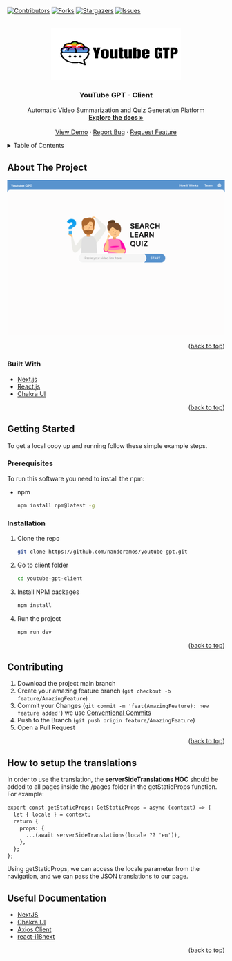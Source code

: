 <a name="readme-top"></a>

[![Contributors][contributors-shield]][contributors-url]
[![Forks][forks-shield]][forks-url]
[![Stargazers][stars-shield]][stars-url]
[![Issues][issues-shield]][issues-url]

<br />
<div align="center">
  <a href="https://github.com/nandoramos/youtube-gpt/tree/main/youtube-gpt-client">
    <img src="images/logo.png" alt="Logo" width="300" height="120">
  </a>

<h3 align="center">YouTube GPT - Client</h3>

  <p align="center">
    Automatic Video Summarization and Quiz Generation Platform
    <br />
    <a href="https://github.com/nandoramos/youtube-gpt/tree/main/youtube-gpt-client/docs"><strong>Explore the docs »</strong></a>
    <br />
    <br />
    <a href="#">View Demo</a>
    ·
    <a href="https://github.com/nandoramos/youtube-gpt/issues">Report Bug</a>
    ·
    <a href="https://github.com/nandoramos/youtube-gpt/issues">Request Feature</a>
  </p>
</div>

<details>
  <summary>Table of Contents</summary>
  <ol>
    <li>
      <a href="#about-the-project">About The Project</a>
      <ul>
        <li><a href="#built-with">Built With</a></li>
      </ul>
    </li>
    <li>
      <a href="#getting-started">Getting Started</a>
      <ul>
        <li><a href="#prerequisites">Prerequisites</a></li>
        <li><a href="#installation">Installation</a></li>
      </ul>
    </li>
    <li><a href="#usage">Usage</a></li>
    <li><a href="#roadmap">Roadmap</a></li>
    <li><a href="#contributing">Contributing</a></li>
    <li><a href="#documentation">Useful Documentation</a></li>
  </ol>
</details>

## About The Project

[![YouTubeGPT][product-screenshot]](https://example.com)

<p align="right">(<a href="#readme-top">back to top</a>)</p>

### Built With

- [Next.js][Next-url]
- [React.js][React-url]
- [Chakra UI][Chakra-url]

<p align="right">(<a href="#readme-top">back to top</a>)</p>

<!-- GETTING STARTED -->

## Getting Started

To get a local copy up and running follow these simple example steps.

### Prerequisites

To run this software you need to install the npm:

- npm
  ```sh
  npm install npm@latest -g
  ```

### Installation

1. Clone the repo
   ```sh
   git clone https://github.com/nandoramos/youtube-gpt.git
   ```
2. Go to client folder
   ```sh
   cd youtube-gpt-client
   ```
3. Install NPM packages
   ```sh
   npm install
   ```
4. Run the project
   ```sh
   npm run dev
   ```

<p align="right">(<a href="#readme-top">back to top</a>)</p>

## Contributing

1. Download the project main branch
2. Create your amazing feature branch (`git checkout -b feature/AmazingFeature`)
3. Commit your Changes (`git commit -m 'feat(AmazingFeature): new feature added'`) we use [Conventional Commits](https://www.conventionalcommits.org/en/v1.0.0/#specification)
4. Push to the Branch (`git push origin feature/AmazingFeature`)
5. Open a Pull Request

<p align="right">(<a href="#readme-top">back to top</a>)</p>

## How to setup the translations

In order to use the translation, the **serverSideTranslations HOC** should be added to all pages inside the /pages folder in the getStaticProps function. For example:

```
export const getStaticProps: GetStaticProps = async (context) => {
  let { locale } = context;
  return {
    props: {
      ...(await serverSideTranslations(locale ?? 'en')),
    },
  };
};
```

Using getStaticProps, we can access the locale parameter from the navigation, and we can pass the JSON translations to our page.

## Useful Documentation

- [NextJS](https://nextjs.org/docs)
- [Chakra UI](https://chakra-ui.com/getting-started)
- [Axios Client](https://axios-http.com/docs/intro)
- [react-i18next](https://react.i18next.com/latest/usetranslation-hook)

<p align="right">(<a href="#readme-top">back to top</a>)</p>

[contributors-shield]: https://img.shields.io/github/contributors/nandoramos/youtube-gpt.svg?style=for-the-badge
[contributors-url]: https://github.com/nandoramos/youtube-gpt/graphs/contributors
[forks-shield]: https://img.shields.io/github/forks/nandoramos/youtube-gpt.svg?style=for-the-badge
[forks-url]: https://github.com/nandoramos/youtube-gpt/network/members
[stars-shield]: https://img.shields.io/github/stars/nandoramos/youtube-gpt.svg?style=for-the-badge
[stars-url]: https://github.com/nandoramos/youtube-gpt/stargazers
[issues-shield]: https://img.shields.io/github/issues/nandoramos/youtube-gpt.svg?style=for-the-badge
[issues-url]: https://github.com/nandoramos/youtube-gpt/issues
[product-screenshot]: images/screenshot.png
[Next-url]: https://nextjs.org/
[Chakra-url]: https://nextjs.org
[React-url]: https://reactjs.org/
